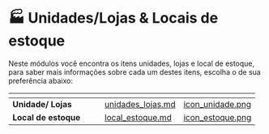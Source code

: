 # 🏭 Unidades/Lojas & Locais de estoque

Neste módulos você encontra os itens unidades, lojas e local de estoque, para saber mais informações sobre cada um destes itens, escolha o de sua preferência abaixo:

<table data-view="cards">
    <thead>
        <tr>
            <th></th>
            <th></th>
            <th></th>
            <th data-hidden data-card-target data-type="content-ref"></th>
            <th data-hidden data-card-cover data-type="files"></th>
        </tr>
    </thead>
    <tbody>
        <tr>
            <td>
                <strong>Unidade/ Lojas</strong>
            </td>
            <td></td>
            <td></td>
            <td>
                <a href="/erp-v2//unidades_locais_estoque/unidades_lojas.md">unidades_lojas.md</a>
            </td>
            <td>
                <a href="/erp-v2/assets//icon_unidade.png">icon_unidade.png</a>
            </td>
        </tr>
        <tr>
            <td>
                <strong>Local de estoque</strong>
            </td>
            <td></td>
            <td></td>
            <td>
                <a href="/erp-v2//unidades_locais_estoque/local_estoque.md">local_estoque.md</a>
            </td>
            <td>
                <a href="/erp-v2/assets//icon_estoque.png">icon_estoque.png</a>
            </td>
        </tr>
    </tbody>
</table>